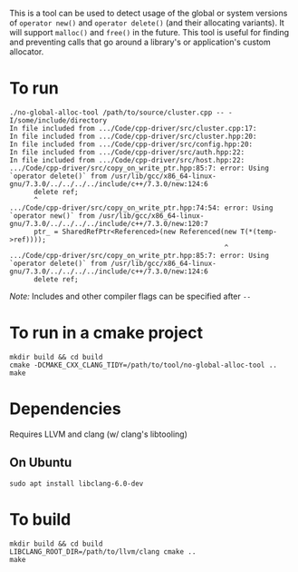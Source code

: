 This is a tool can be used to detect usage of the global or system versions of
`operator new()` and `operator delete()` (and their allocating variants). It
will support `malloc()` and `free()` in the future. This tool is useful for
finding and preventing calls that go around a library's or application's custom
allocator.

# To run

```
./no-global-alloc-tool /path/to/source/cluster.cpp -- -I/some/include/directory
In file included from .../Code/cpp-driver/src/cluster.cpp:17:
In file included from .../Code/cpp-driver/src/cluster.hpp:20:
In file included from .../Code/cpp-driver/src/config.hpp:20:
In file included from .../Code/cpp-driver/src/auth.hpp:22:
In file included from .../Code/cpp-driver/src/host.hpp:22:
.../Code/cpp-driver/src/copy_on_write_ptr.hpp:85:7: error: Using `operator delete()` from /usr/lib/gcc/x86_64-linux-gnu/7.3.0/../../../../include/c++/7.3.0/new:124:6
      delete ref;
      ^
.../Code/cpp-driver/src/copy_on_write_ptr.hpp:74:54: error: Using `operator new()` from /usr/lib/gcc/x86_64-linux-gnu/7.3.0/../../../../include/c++/7.3.0/new:120:7
      ptr_ = SharedRefPtr<Referenced>(new Referenced(new T(*(temp->ref))));
                                                     ^
.../Code/cpp-driver/src/copy_on_write_ptr.hpp:85:7: error: Using `operator delete()` from /usr/lib/gcc/x86_64-linux-gnu/7.3.0/../../../../include/c++/7.3.0/new:124:6
      delete ref;
```

*Note:* Includes and other compiler flags can be specified after `--`

# To run in a cmake project

```
mkdir build && cd build
cmake -DCMAKE_CXX_CLANG_TIDY=/path/to/tool/no-global-alloc-tool ..
make
```

# Dependencies

Requires LLVM and clang (w/ clang's libtooling)

## On Ubuntu

```
sudo apt install libclang-6.0-dev
```

# To build

```
mkdir build && cd build
LIBCLANG_ROOT_DIR=/path/to/llvm/clang cmake ..
make
```
